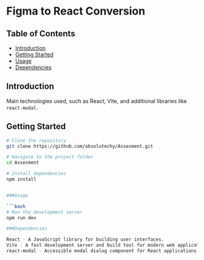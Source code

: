 # Figma to React Conversion

## Table of Contents

- [Introduction](#introduction)
- [Getting Started](#getting-started)
- [Usage](#usage)
- [Dependencies](#dependencies)

## Introduction

Main technologies used, such as React, Vite, and additional libraries like `react-modal`.

## Getting Started

```bash
# Clone the repository
git clone https://github.com/absolutechy/Assesment.git

# Navigate to the project folder
cd Assesment

# Install dependencies
npm install


###Usage

```bash
# Run the development server
npm run dev

###Dependencies

React - A JavaScript library for building user interfaces.
Vite - A fast development server and build tool for modern web applications.
react-modal - Accessible modal dialog component for React applications.
